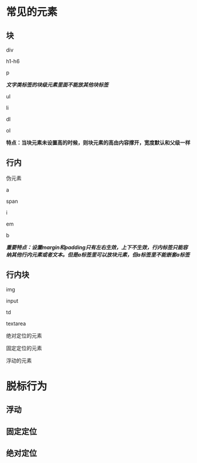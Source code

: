# 常见的元素

## 块

div

h1-h6

p

***文字类标签的块级元素里面不能放其他块标签***

ul

li

dl

ol

**特点：当块元素未设置高的时候，则块元素的高由内容撑开，宽度默认和父级一样**

## 行内

伪元素

a

span

i

em

b

***重要特点：设置margin和padding只有左右生效，上下不生效，行内标签只能容纳其他行内元素或者文本。但是a标签里可以放块元素，但a标签里不能嵌套a标签***

## 行内块

img

input

td

textarea

绝对定位的元素

固定定位的元素

浮动的元素

# 脱标行为

## 浮动

## 固定定位

## 绝对定位
